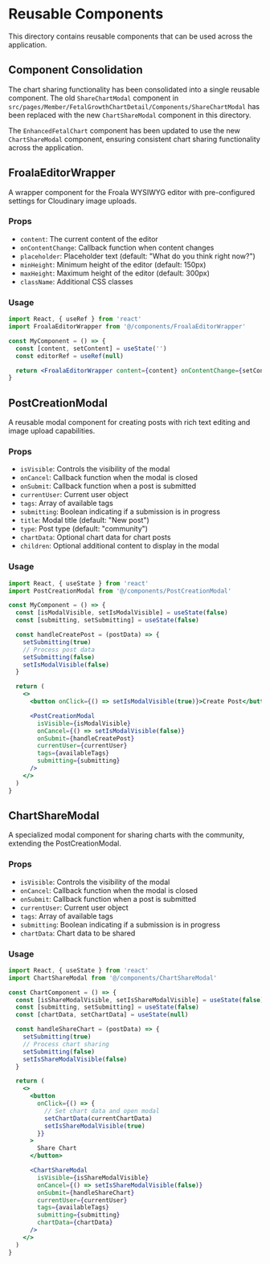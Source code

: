 # Reusable Components

This directory contains reusable components that can be used across the application.

## Component Consolidation

The chart sharing functionality has been consolidated into a single reusable component. The old `ShareChartModal` component in `src/pages/Member/FetalGrowthChartDetail/Components/ShareChartModal` has been replaced with the new `ChartShareModal` component in this directory.

The `EnhancedFetalChart` component has been updated to use the new `ChartShareModal` component, ensuring consistent chart sharing functionality across the application.

## FroalaEditorWrapper

A wrapper component for the Froala WYSIWYG editor with pre-configured settings for Cloudinary image uploads.

### Props

- `content`: The current content of the editor
- `onContentChange`: Callback function when content changes
- `placeholder`: Placeholder text (default: "What do you think right now?")
- `minHeight`: Minimum height of the editor (default: 150px)
- `maxHeight`: Maximum height of the editor (default: 300px)
- `className`: Additional CSS classes

### Usage

```jsx
import React, { useRef } from 'react'
import FroalaEditorWrapper from '@/components/FroalaEditorWrapper'

const MyComponent = () => {
  const [content, setContent] = useState('')
  const editorRef = useRef(null)

  return <FroalaEditorWrapper content={content} onContentChange={setContent} ref={editorRef} />
}
```

## PostCreationModal

A reusable modal component for creating posts with rich text editing and image upload capabilities.

### Props

- `isVisible`: Controls the visibility of the modal
- `onCancel`: Callback function when the modal is closed
- `onSubmit`: Callback function when a post is submitted
- `currentUser`: Current user object
- `tags`: Array of available tags
- `submitting`: Boolean indicating if a submission is in progress
- `title`: Modal title (default: "New post")
- `type`: Post type (default: "community")
- `chartData`: Optional chart data for chart posts
- `children`: Optional additional content to display in the modal

### Usage

```jsx
import React, { useState } from 'react'
import PostCreationModal from '@/components/PostCreationModal'

const MyComponent = () => {
  const [isModalVisible, setIsModalVisible] = useState(false)
  const [submitting, setSubmitting] = useState(false)

  const handleCreatePost = (postData) => {
    setSubmitting(true)
    // Process post data
    setSubmitting(false)
    setIsModalVisible(false)
  }

  return (
    <>
      <button onClick={() => setIsModalVisible(true)}>Create Post</button>

      <PostCreationModal
        isVisible={isModalVisible}
        onCancel={() => setIsModalVisible(false)}
        onSubmit={handleCreatePost}
        currentUser={currentUser}
        tags={availableTags}
        submitting={submitting}
      />
    </>
  )
}
```

## ChartShareModal

A specialized modal component for sharing charts with the community, extending the PostCreationModal.

### Props

- `isVisible`: Controls the visibility of the modal
- `onCancel`: Callback function when the modal is closed
- `onSubmit`: Callback function when a post is submitted
- `currentUser`: Current user object
- `tags`: Array of available tags
- `submitting`: Boolean indicating if a submission is in progress
- `chartData`: Chart data to be shared

### Usage

```jsx
import React, { useState } from 'react'
import ChartShareModal from '@/components/ChartShareModal'

const ChartComponent = () => {
  const [isShareModalVisible, setIsShareModalVisible] = useState(false)
  const [submitting, setSubmitting] = useState(false)
  const [chartData, setChartData] = useState(null)

  const handleShareChart = (postData) => {
    setSubmitting(true)
    // Process chart sharing
    setSubmitting(false)
    setIsShareModalVisible(false)
  }

  return (
    <>
      <button
        onClick={() => {
          // Set chart data and open modal
          setChartData(currentChartData)
          setIsShareModalVisible(true)
        }}
      >
        Share Chart
      </button>

      <ChartShareModal
        isVisible={isShareModalVisible}
        onCancel={() => setIsShareModalVisible(false)}
        onSubmit={handleShareChart}
        currentUser={currentUser}
        tags={availableTags}
        submitting={submitting}
        chartData={chartData}
      />
    </>
  )
}
```
